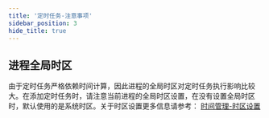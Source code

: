 ```yaml
---
title: '定时任务-注意事项'
sidebar_position: 3
hide_title: true
---
```


## 进程全局时区

由于定时任务严格依赖时间计算，因此进程的全局时区对定时任务执行影响比较大。在添加定时任务时，请注意当前进程的全局时区设置，在没有设置全局时区时，默认使用的是系统时区。关于时区设置更多信息请参考： [时间管理-时区设置](output/goframe-v2.4-md/组件列表/系统相关/时间管理-gtime/时间管理-时区设置)